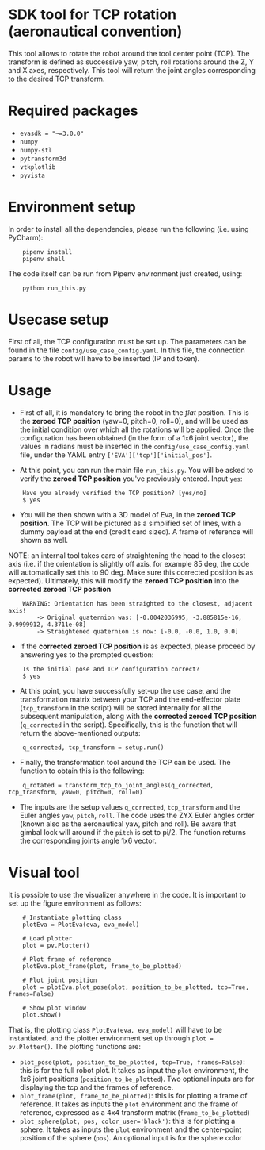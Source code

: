 # SDK tool for TCP rotation (aeronautical convention) 
This tool allows to rotate the robot around the tool center point (TCP). The transform is 
defined as successive yaw, pitch, roll rotations around the Z, Y and X axes, respectively.
This tool will return the joint angles corresponding to the desired TCP transform.


# Required packages
* `evasdk = "~=3.0.0"`
* `numpy`
* `numpy-stl`
* `pytransform3d`
* `vtkplotlib`
* `pyvista`


# Environment setup
In order to install all the dependencies, please run the following (i.e. using PyCharm):


```
    pipenv install
    pipenv shell
```


The code itself can be run from Pipenv environment just created, using:
 

```
    python run_this.py
```


# Usecase setup
First of all, the TCP configuration must be set up. 
The parameters can be found in the file `config/use_case_config.yaml`.
In this file, the connection params to the robot will have to be inserted (IP and token).

# Usage

* First of all, it is mandatory to bring the robot in the *flat* position. This is the 
**zeroed TCP position** (yaw=0, pitch=0, roll=0), and will be used as the initial
condition over which all the rotations will be applied. Once the configuration has been 
obtained (in the form of a 1x6 joint vector), the values in radians must be inserted in the
`config/use_case_config.yaml` file, under the YAML entry `['EVA']['tcp']['initial_pos']`.

* At this point, you can run the main file `run_this.py`. You will be asked to verify the 
**zeroed TCP position** you've previously entered. Input `yes`:


```
    Have you already verified the TCP position? [yes/no]
    $ yes
```

* You will be then shown with a 3D model of Eva, in the **zeroed TCP position**. The TCP will be
pictured as a simplified set of lines, with a dummy payload at the end (credit card sized). A frame
of reference will shown as well. 

NOTE: an internal tool takes care of straightening the head to 
the closest axis (i.e. if the orientation is slightly off axis, for example 85 deg, the code will
automatically set this to 90 deg. Make sure this corrected position is as expected). Ultimately, 
this will modify the **zeroed TCP position** into the **corrected zeroed TCP position**


```
    WARNING: Orientation has been straighted to the closest, adjacent axis!
        -> Original quaternion was: [-0.0042036995, -3.885815e-16, 0.9999912, 4.3711e-08] 
        -> Straightened quaternion is now: [-0.0, -0.0, 1.0, 0.0] 
```

* If the **corrected zeroed TCP position** is as expected, please proceed by answering yes to the prompted
question:


```
    Is the initial pose and TCP configuration correct?
    $ yes
```    
    
    
* At this point, you have successfully set-up the use case, and the transformation matrix between your TCP
and the end-effector plate (`tcp_transform` in the script) will be stored internally for all the subsequent
manipulation, along with the **corrected zeroed TCP position** (`q_corrected` in the script). Specifically, this is the function
that will return the above-mentioned outputs:

```
    q_corrected, tcp_transform = setup.run()
```
    
* Finally, the transformation tool around the TCP can be used. The function to obtain this is the following:

```
    q_rotated = transform_tcp_to_joint_angles(q_corrected, tcp_transform, yaw=0, pitch=0, roll=0)
```

* The inputs are the setup values `q_corrected`, `tcp_transform` and the Euler angles `yaw`,
`pitch`, `roll`. The code uses the ZYX Euler angles order (known also as the aeronautical yaw, pitch and roll).
Be aware that gimbal lock will around if the `pitch` is set to pi/2. The function returns the corresponding
joints angle 1x6 vector.  


# Visual tool

It is possible to use the visualizer anywhere in the code. It is important to set up the figure environment 
as follows:

```
    # Instantiate plotting class
    plotEva = PlotEva(eva, eva_model)
    
    # Load plotter
    plot = pv.Plotter()
    
    # Plot frame of reference
    plotEva.plot_frame(plot, frame_to_be_plotted)
   
    # Plot joint position
    plot = plotEva.plot_pose(plot, position_to_be_plotted, tcp=True, frames=False)
    
    # Show plot window
    plot.show()
```


That is, the plotting class `PlotEva(eva, eva_model)` will have to be instantiated, and the plotter environment 
set up through `plot = pv.Plotter()`. The plotting functions are:

* `plot_pose(plot, position_to_be_plotted, tcp=True, frames=False)`: this is for the full robot
plot. It takes as input the `plot` environment, the 1x6 joint positions (`position_to_be_plotted`). Two optional
inputs are for displaying the tcp and the frames of reference. 
* `plot_frame(plot, frame_to_be_plotted)`: this is for plotting a frame of reference. It takes as inputs 
 the `plot` environment and the frame of reference, expressed as a 4x4 
 transform matrix (`frame_to_be_plotted`)
 * `plot_sphere(plot, pos, color_user='black')`: this is for plotting a sphere. It takes as inputs 
 the `plot` environment and the center-point position of the sphere (`pos`). An optional
input is for the sphere color 